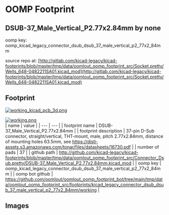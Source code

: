 # OOMP Footprint  
## DSUB-37_Male_Vertical_P2.77x2.84mm  by none  
  
oomp key: oomp_kicad_legacy_connector_dsub_dsub_37_male_vertical_p2_77x2_84mm  
  
source repo at: [http://gitlab.com/kicad-legacy/kicad-footprints/blob/master/tmp/data/oomlout_oomp_footprint_src/Socket.pretty/Wells_648-0482211SA01.kicad_mod](http://gitlab.com/kicad-legacy/kicad-footprints/blob/master/tmp/data/oomlout_oomp_footprint_src/Socket.pretty/Wells_648-0482211SA01.kicad_mod)  
## Footprint  
  
[![working_kicad_pcb_3d.png](working_kicad_pcb_3d_600.png)](working_kicad_pcb_3d.png)  
  
[![working.png](working_600.png)](working.png)  
| name | value | 
| --- | --- | 
| footprint name | DSUB-37_Male_Vertical_P2.77x2.84mm | 
| footprint description | 37-pin D-Sub connector, straight/vertical, THT-mount, male, pitch 2.77x2.84mm, distance of mounting holes 63.5mm, see https://disti-assets.s3.amazonaws.com/tonar/files/datasheets/16730.pdf | 
| number of pads | 37 | 
| github path | http://github.com/kicad-legacy/kicad-footprints/blob/master/tmp/data/oomlout_oomp_footprint_src/Connector_Dsub.pretty/DSUB-37_Male_Vertical_P2.77x2.84mm.kicad_mod | 
| oomp key | oomp_kicad_legacy_connector_dsub_dsub_37_male_vertical_p2_77x2_84mm | 
| oomp bot github | https://github.com/oomlout/oomlout_oomp_footprint_bot/tree/main/tmp/data/oomlout_oomp_footprint_src/footprints/kicad_legacy_connector_dsub_dsub_37_male_vertical_p2_77x2_84mm/working | 
## Images  
